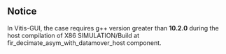 ## Notice
In Vitis-GUI, the case requires g++ version greater than **10.2.0** during the host compilation of X86 SIMULATION/Build at fir\_decimate\_asym\_with\_datamover\_host component.
